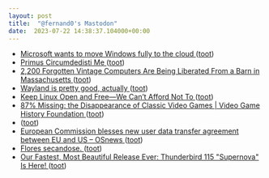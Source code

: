 ```yaml
---
layout: post
title:  "@fernand0's Mastodon"
date:  2023-07-22 14:38:37.104000+00:00
---
```

*  [Microsoft wants to move Windows fully to the cloud ](https://www.theverge.com/2023/6/27/23775117/microsoft-windows-11-cloud-consumer-strateg) ([toot](https://mastodon.social/@fernand0/110758246292155897))
*  [Primus Circumdedisti Me ](https://www.flickr.com/photos/fernand0/53056773596) ([toot](https://mastodon.social/@fernand0/110758157074815907))
*  [2,200 Forgotten Vintage Computers Are Being Liberated From a Barn in Massachusetts ](https://www.vice.com/en/article/ak3k34/2200-forgotten-vintage-computers-are-being-liberated-from-a-barn-in-massachusett) ([toot](https://mastodon.social/@fernand0/110757549110513537))
*  [Wayland is pretty good, actually ](https://serebit.com/posts/wayland-is-pretty-good) ([toot](https://mastodon.social/@fernand0/110757212246827585))
*  [Keep Linux Open and Free—We Can’t Afford Not To  ](https://www.oracle.com/news/announcement/blog/keep-linux-open-and-free-2023-07-10/) ([toot](https://mastodon.social/@fernand0/110757112635932643))
*  [87% Missing: the Disappearance of Classic Video Games \| Video Game History Foundation ](https://gamehistory.org/87percent) ([toot](https://mastodon.social/@fernand0/110756805469150349))
*  [ ](https://mastodon.social/users/fernand0/statuses/110756653710270886/activity) ([toot](https://mastodon.social/users/fernand0/statuses/110756653710270886/activity))
*  [European Commission blesses new user data transfer agreement between EU and US  –  OSnews ](https://www.osnews.com/story/136331/european-commission-blesses-new-user-data-transfer-agreement-between-eu-and-us) ([toot](https://mastodon.social/@fernand0/110756502771193349))
*  [Flores secandose. ](https://avecesunafoto.wordpress.com/2023/07/21/flores-secandose) ([toot](https://mastodon.social/@fernand0/110756490886192508))
*  [Our Fastest, Most Beautiful Release Ever: Thunderbird 115 "Supernova" Is Here! ](https://blog.thunderbird.net/2023/07/our-fastest-most-beautiful-release-ever-thunderbird-115-supernova-is-here) ([toot](https://mastodon.social/@fernand0/110754175062729913))

